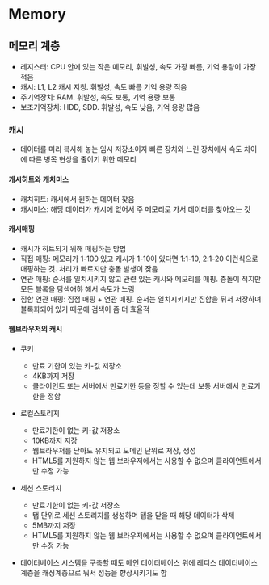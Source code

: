 # Memory

## 메모리 계층
- 레지스터: CPU 안에 있는 작은 메모리, 휘발성, 속도 가장 빠름, 기억 용량이 가장 적음
- 캐시: L1, L2 캐시 지칭. 휘발성, 속도 빠름 기억 용량 적음
- 주기억장치: RAM. 휘발성, 속도 보통, 기억 용량 보통
- 보조기억장치: HDD, SDD. 휘발성, 속도 낮음, 기억 용량 많음

### 캐시
- 데이터를 미리 복사해 놓는 임시 저장소이자 빠른 장치와 느린 장치에서 속도 차이에 따른 병목 현상을 줄이기 위한 메모리

#### 캐시히트와 캐치미스
- 캐치히트: 캐시에서 원하는 데이터 찾음
- 캐시미스: 해당 데이터가 캐시에 없어서 주 메모리로 가서 데이터를 찾아오는 것

#### 캐시매핑
- 캐시가 히트되기 위해 매핑하는 방법
- 직접 매핑: 메모리가 1-100 있고 캐시가 1-10이 있다면 1:1-10, 2:1-20 이런식으로 매핑하는 것.
처리가 빠르지만 충돌 발생이 잦음
- 연관 매핑: 순서를 일치시키지 않고 관련 있는 캐시와 메모리를 매핑. 충돌이 적지만 모든 블록을 탐색애햐 해서 속도가 느림
- 집합 연관 매핑: 집접 매핑 + 연관 매핑. 순서는 일치시키지만 집합을 둬서 저장하며 블록화되어 있기 때문에 검색이 좀 더 효율적

#### 웹브라우저의 캐시
- 쿠키
  - 만료 기한이 있는 키-값 저장소
  - 4KB까지 저장
  - 클라이언트 또는 서버에서 만료기한 등을 정할 수 있는데 보통 서버에서 만료기한을 정함


- 로컬스토리지
  - 만료기한이 없는 키-값 저장소
  - 10KB까지 저장
  - 웹브라우저를 닫아도 유지되고 도메인 단위로 저장, 생성
  - HTML5를 지원하지 않는 웹 브라우저에서는 사용할 수 없으며 클라이언트에서만 수정 가능


- 세션 스토리지
  - 만료기한이 없는 키-값 저장소
  - 탭 단위로 세션 스토리지를 생성하며 탭을 닫을 때 해당 데이터가 삭제
  - 5MB까지 저장
  - HTML5를 지원하지 않는 웹 브라우저에서는 사용할 수 없으며 클라이언트에서만 수정 가능

- 데이터베이스 시스템을 구축할 때도 메인 데이터베이스 위에 레디스 데이터베이스 계층을 캐싱계층으로 둬서 성능을 향상시키기도 함


